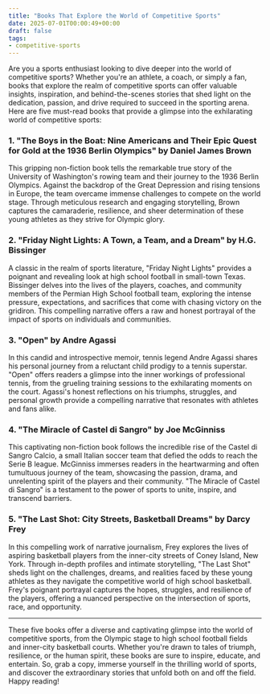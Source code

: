 ```yaml
---
title: "Books That Explore the World of Competitive Sports"
date: 2025-07-01T00:00:49+00:00
draft: false
tags: 
- competitive-sports
---
```


Are you a sports enthusiast looking to dive deeper into the world of competitive sports? Whether you're an athlete, a coach, or simply a fan, books that explore the realm of competitive sports can offer valuable insights, inspiration, and behind-the-scenes stories that shed light on the dedication, passion, and drive required to succeed in the sporting arena. Here are five must-read books that provide a glimpse into the exhilarating world of competitive sports:

### 1. "The Boys in the Boat: Nine Americans and Their Epic Quest for Gold at the 1936 Berlin Olympics" by Daniel James Brown

This gripping non-fiction book tells the remarkable true story of the University of Washington's rowing team and their journey to the 1936 Berlin Olympics. Against the backdrop of the Great Depression and rising tensions in Europe, the team overcame immense challenges to compete on the world stage. Through meticulous research and engaging storytelling, Brown captures the camaraderie, resilience, and sheer determination of these young athletes as they strive for Olympic glory.

### 2. "Friday Night Lights: A Town, a Team, and a Dream" by H.G. Bissinger

A classic in the realm of sports literature, "Friday Night Lights" provides a poignant and revealing look at high school football in small-town Texas. Bissinger delves into the lives of the players, coaches, and community members of the Permian High School football team, exploring the intense pressure, expectations, and sacrifices that come with chasing victory on the gridiron. This compelling narrative offers a raw and honest portrayal of the impact of sports on individuals and communities.

### 3. "Open" by Andre Agassi

In this candid and introspective memoir, tennis legend Andre Agassi shares his personal journey from a reluctant child prodigy to a tennis superstar. "Open" offers readers a glimpse into the inner workings of professional tennis, from the grueling training sessions to the exhilarating moments on the court. Agassi's honest reflections on his triumphs, struggles, and personal growth provide a compelling narrative that resonates with athletes and fans alike.

### 4. "The Miracle of Castel di Sangro" by Joe McGinniss

This captivating non-fiction book follows the incredible rise of the Castel di Sangro Calcio, a small Italian soccer team that defied the odds to reach the Serie B league. McGinniss immerses readers in the heartwarming and often tumultuous journey of the team, showcasing the passion, drama, and unrelenting spirit of the players and their community. "The Miracle of Castel di Sangro" is a testament to the power of sports to unite, inspire, and transcend barriers.

### 5. "The Last Shot: City Streets, Basketball Dreams" by Darcy Frey

In this compelling work of narrative journalism, Frey explores the lives of aspiring basketball players from the inner-city streets of Coney Island, New York. Through in-depth profiles and intimate storytelling, "The Last Shot" sheds light on the challenges, dreams, and realities faced by these young athletes as they navigate the competitive world of high school basketball. Frey's poignant portrayal captures the hopes, struggles, and resilience of the players, offering a nuanced perspective on the intersection of sports, race, and opportunity.

---

These five books offer a diverse and captivating glimpse into the world of competitive sports, from the Olympic stage to high school football fields and inner-city basketball courts. Whether you're drawn to tales of triumph, resilience, or the human spirit, these books are sure to inspire, educate, and entertain. So, grab a copy, immerse yourself in the thrilling world of sports, and discover the extraordinary stories that unfold both on and off the field. Happy reading!